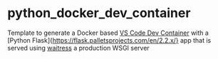# python_docker_dev_container

Template to generate a Docker based [VS Code Dev Container](https://code.visualstudio.com/docs/devcontainers/containers)
with a [Python Flask]{https://flask.palletsprojects.com/en/2.2.x/} app that is served using 
[waitress](https://docs.pylonsproject.org/projects/waitress/en/stable/) a production WSGI server
